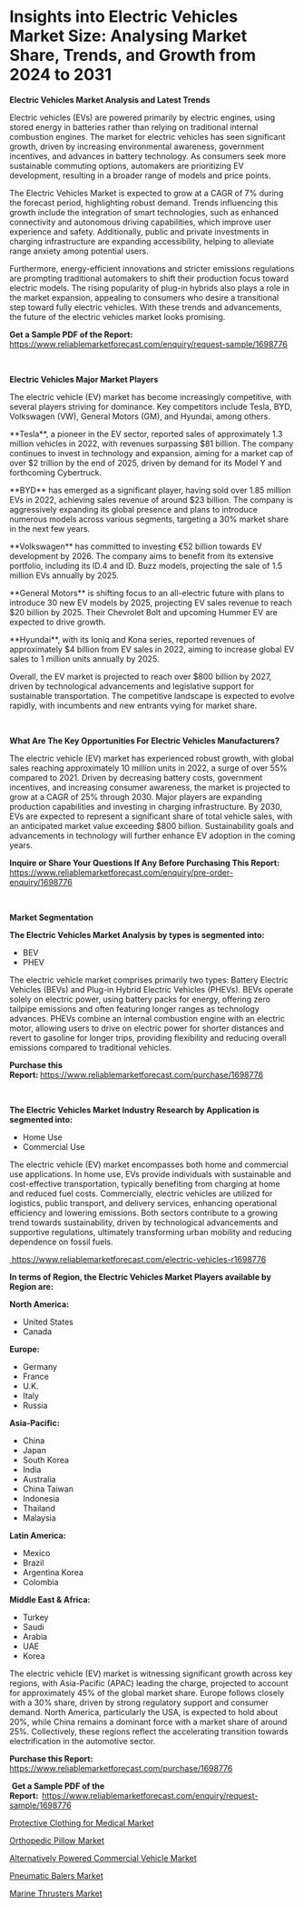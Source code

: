 <p><h1>Insights into Electric Vehicles Market Size: Analysing Market Share, Trends, and Growth from 2024 to 2031</h1></p><p><strong>Electric Vehicles Market Analysis and Latest Trends</strong></p>
<p><p>Electric vehicles (EVs) are powered primarily by electric engines, using stored energy in batteries rather than relying on traditional internal combustion engines. The market for electric vehicles has seen significant growth, driven by increasing environmental awareness, government incentives, and advances in battery technology. As consumers seek more sustainable commuting options, automakers are prioritizing EV development, resulting in a broader range of models and price points.</p><p>The Electric Vehicles Market is expected to grow at a CAGR of 7% during the forecast period, highlighting robust demand. Trends influencing this growth include the integration of smart technologies, such as enhanced connectivity and autonomous driving capabilities, which improve user experience and safety. Additionally, public and private investments in charging infrastructure are expanding accessibility, helping to alleviate range anxiety among potential users. </p><p>Furthermore, energy-efficient innovations and stricter emissions regulations are prompting traditional automakers to shift their production focus toward electric models. The rising popularity of plug-in hybrids also plays a role in the market expansion, appealing to consumers who desire a transitional step toward fully electric vehicles. With these trends and advancements, the future of the electric vehicles market looks promising.</p></p>
<p><strong>Get a Sample PDF of the Report:&nbsp;</strong> <a href="https://www.reliablemarketforecast.com/enquiry/request-sample/1698776?utm_campaign=1326&utm_medium=2&utm_source=Github&utm_content=ia&utm_term=20102024&utm_id=electric-vehicles">https://www.reliablemarketforecast.com/enquiry/request-sample/1698776</a></p>
<p>&nbsp;</p>
<p><strong>Electric Vehicles Major Market Players</strong></p>
<p><p>The electric vehicle (EV) market has become increasingly competitive, with several players striving for dominance. Key competitors include Tesla, BYD, Volkswagen (VW), General Motors (GM), and Hyundai, among others.</p><p>**Tesla**, a pioneer in the EV sector, reported sales of approximately 1.3 million vehicles in 2022, with revenues surpassing $81 billion. The company continues to invest in technology and expansion, aiming for a market cap of over $2 trillion by the end of 2025, driven by demand for its Model Y and forthcoming Cybertruck.</p><p>**BYD** has emerged as a significant player, having sold over 1.85 million EVs in 2022, achieving sales revenue of around $23 billion. The company is aggressively expanding its global presence and plans to introduce numerous models across various segments, targeting a 30% market share in the next few years.</p><p>**Volkswagen** has committed to investing €52 billion towards EV development by 2026. The company aims to benefit from its extensive portfolio, including its ID.4 and ID. Buzz models, projecting the sale of 1.5 million EVs annually by 2025. </p><p>**General Motors** is shifting focus to an all-electric future with plans to introduce 30 new EV models by 2025, projecting EV sales revenue to reach $20 billion by 2025. Their Chevrolet Bolt and upcoming Hummer EV are expected to drive growth.</p><p>**Hyundai**, with its Ioniq and Kona series, reported revenues of approximately $4 billion from EV sales in 2022, aiming to increase global EV sales to 1 million units annually by 2025.</p><p>Overall, the EV market is projected to reach over $800 billion by 2027, driven by technological advancements and legislative support for sustainable transportation. The competitive landscape is expected to evolve rapidly, with incumbents and new entrants vying for market share.</p></p>
<p>&nbsp;</p>
<p><strong>What Are The Key Opportunities For Electric Vehicles Manufacturers?</strong></p>
<p><p>The electric vehicle (EV) market has experienced robust growth, with global sales reaching approximately 10 million units in 2022, a surge of over 55% compared to 2021. Driven by decreasing battery costs, government incentives, and increasing consumer awareness, the market is projected to grow at a CAGR of 25% through 2030. Major players are expanding production capabilities and investing in charging infrastructure. By 2030, EVs are expected to represent a significant share of total vehicle sales, with an anticipated market value exceeding $800 billion. Sustainability goals and advancements in technology will further enhance EV adoption in the coming years.</p></p>
<p><strong>Inquire or Share Your Questions If Any Before Purchasing This Report:</strong> <a href="https://www.reliablemarketforecast.com/enquiry/pre-order-enquiry/1698776?utm_campaign=1326&utm_medium=2&utm_source=Github&utm_content=ia&utm_term=20102024&utm_id=electric-vehicles">https://www.reliablemarketforecast.com/enquiry/pre-order-enquiry/1698776</a></p>
<p>&nbsp;</p>
<p><strong>Market Segmentation</strong></p>
<p><strong>The Electric Vehicles Market Analysis by types is segmented into:</strong></p>
<p><ul><li>BEV</li><li>PHEV</li></ul></p>
<p><p>The electric vehicle market comprises primarily two types: Battery Electric Vehicles (BEVs) and Plug-in Hybrid Electric Vehicles (PHEVs). BEVs operate solely on electric power, using battery packs for energy, offering zero tailpipe emissions and often featuring longer ranges as technology advances. PHEVs combine an internal combustion engine with an electric motor, allowing users to drive on electric power for shorter distances and revert to gasoline for longer trips, providing flexibility and reducing overall emissions compared to traditional vehicles.</p></p>
<p><strong>Purchase this Report:&nbsp;</strong><a href="https://www.reliablemarketforecast.com/purchase/1698776?utm_campaign=1326&utm_medium=2&utm_source=Github&utm_content=ia&utm_term=20102024&utm_id=electric-vehicles">https://www.reliablemarketforecast.com/purchase/1698776</a></p>
<p>&nbsp;</p>
<p><strong>The Electric Vehicles Market Industry Research by Application is segmented into:</strong></p>
<p><ul><li>Home Use</li><li>Commercial Use</li></ul></p>
<p><p>The electric vehicle (EV) market encompasses both home and commercial use applications. In home use, EVs provide individuals with sustainable and cost-effective transportation, typically benefiting from charging at home and reduced fuel costs. Commercially, electric vehicles are utilized for logistics, public transport, and delivery services, enhancing operational efficiency and lowering emissions. Both sectors contribute to a growing trend towards sustainability, driven by technological advancements and supportive regulations, ultimately transforming urban mobility and reducing dependence on fossil fuels.</p></p>
<p><a href="https://www.reliablemarketforecast.com/electric-vehicles-r1698776?utm_campaign=1326&utm_medium=2&utm_source=Github&utm_content=ia&utm_term=20102024&utm_id=electric-vehicles">&nbsp;https://www.reliablemarketforecast.com/electric-vehicles-r1698776</a></p>
<p><strong>In terms of Region, the Electric Vehicles Market Players available by Region are:</strong></p>
<p>
    <p> <strong> North America: </strong>
        <ul>
            <li>United States</li>
            <li>Canada</li>
        </ul>
        </p> 
    <p> <strong> Europe: </strong>
        <ul>
            <li>Germany</li>
            <li>France</li>
            <li>U.K.</li>
            <li>Italy</li>
            <li>Russia</li>
        </ul>
        </p> 
    <p> <strong> Asia-Pacific: </strong>
        <ul>
            <li>China</li>
            <li>Japan</li>
            <li>South Korea</li>
            <li>India</li>
            <li>Australia</li>
            <li>China Taiwan</li>
            <li>Indonesia</li>
            <li>Thailand</li>
            <li>Malaysia</li>
        </ul>
        </p> 
    <p> <strong> Latin America: </strong>
        <ul>
            <li>Mexico</li>
            <li>Brazil</li>
            <li>Argentina Korea</li>
            <li>Colombia</li>
        </ul>
        </p> 
    <p> <strong> Middle East & Africa: </strong>
        <ul>
            <li>Turkey</li>
            <li>Saudi</li>
            <li>Arabia</li>
            <li>UAE</li>
            <li>Korea</li>
        </ul>
    </p>
    </p>
<p><p>The electric vehicle (EV) market is witnessing significant growth across key regions, with Asia-Pacific (APAC) leading the charge, projected to account for approximately 45% of the global market share. Europe follows closely with a 30% share, driven by strong regulatory support and consumer demand. North America, particularly the USA, is expected to hold about 20%, while China remains a dominant force with a market share of around 25%. Collectively, these regions reflect the accelerating transition towards electrification in the automotive sector.</p></p>
<p><strong>Purchase this Report: </strong><a href="https://www.reliablemarketforecast.com/purchase/1698776?utm_campaign=1326&utm_medium=2&utm_source=Github&utm_content=ia&utm_term=20102024&utm_id=electric-vehicles">https://www.reliablemarketforecast.com/purchase/1698776</a></p>
<p>&nbsp;<strong>Get a Sample PDF of the Report:&nbsp;&nbsp;</strong><a href="https://www.reliablemarketforecast.com/enquiry/request-sample/1698776?utm_campaign=1326&utm_medium=2&utm_source=Github&utm_content=ia&utm_term=20102024&utm_id=electric-vehicles">https://www.reliablemarketforecast.com/enquiry/request-sample/1698776</a></p>
<p><strong></strong></p>
<p><p><a href="https://www.linkedin.com/pulse/protective-clothing-medical-market-size-type-product-global-pa9we?utm_campaign=1326&utm_medium=2&utm_source=Github&utm_content=ia&utm_term=20102024&utm_id=electric-vehicles">Protective Clothing for Medical Market</a></p><p><a href="https://www.linkedin.com/pulse/orthopedic-pillow-market-trends-focusing-insight-forecast-bbkge?utm_campaign=1326&utm_medium=2&utm_source=Github&utm_content=ia&utm_term=20102024&utm_id=electric-vehicles">Orthopedic Pillow Market</a></p><p><a href="https://github.com/irfadac/Market-Research-Report-List-5/blob/main/alternatively-powered-commercial-vehicle-market.md?utm_campaign=1326&utm_medium=2&utm_source=Github&utm_content=ia&utm_term=20102024&utm_id=electric-vehicles">Alternatively Powered Commercial Vehicle Market</a></p><p><a href="https://issuu.com/reportprime-2/docs/pneumatic-balers-market-size-2030.p_53031a22105e40?utm_campaign=1326&utm_medium=2&utm_source=Github&utm_content=ia&utm_term=20102024&utm_id=electric-vehicles">Pneumatic Balers Market</a></p><p><a href="https://issuu.com/reportprime-2/docs/marine-thrusters-market-size-2030.p_38ada34aad8f9a?utm_campaign=1326&utm_medium=2&utm_source=Github&utm_content=ia&utm_term=20102024&utm_id=electric-vehicles">Marine Thrusters Market</a></p></p>